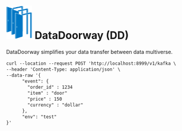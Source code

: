 # <img src="ddlogo.png" width="70px" height="90px"> DataDoorway (DD)
DataDoorway simplifies your data transfer between data multiverse.
```
curl --location --request POST 'http://localhost:8999/v1/kafka \
--header 'Content-Type: application/json' \
--data-raw '{
      "event": {
        "order_id" : 1234
        "item" : "door"
        "price" : 150
        "currency" : "dollar"
      },
      "env": "test"
}'
```
